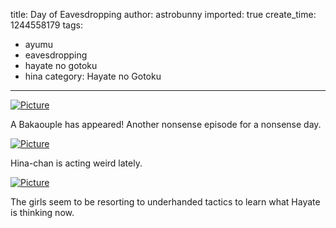title: Day of Eavesdropping
author: astrobunny
imported: true
create_time: 1244558179
tags:
- ayumu
- eavesdropping
- hayate no gotoku
- hina
category: Hayate no Gotoku
---
 [![](wp-uploads/2009/06/wpid-ss-eclipse-hayate-no-gotoku-2nd-season-10-1280x720-h264-c375749e-1-500x281.jpg "Picture")](/images/wp-uploads/2009/06/wpid-ss-eclipse-hayate-no-gotoku-2nd-season-10-1280x720-h264-c375749e-1.jpg)  
  
A Bakaouple has appeared! Another nonsense episode for a nonsense day.  
<!--more-->  
 [![](wp-uploads/2009/06/wpid-ss-eclipse-hayate-no-gotoku-2nd-season-10-1280x720-h264-c375749e-2-500x281.jpg "Picture")](/images/wp-uploads/2009/06/wpid-ss-eclipse-hayate-no-gotoku-2nd-season-10-1280x720-h264-c375749e-2.jpg)  
  
Hina-chan is acting weird lately.  
  
 [![](wp-uploads/2009/06/wpid-ss-eclipse-hayate-no-gotoku-2nd-season-10-1280x720-h264-c375749e-3-500x281.jpg "Picture")](/images/wp-uploads/2009/06/wpid-ss-eclipse-hayate-no-gotoku-2nd-season-10-1280x720-h264-c375749e-3.jpg)  
  
The girls seem to be resorting to underhanded tactics to learn what Hayate is thinking now.